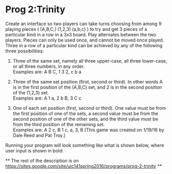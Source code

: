 # Prog 2:Trinity

Create an interface so two players can take turns choosing from among 9 playing pieces ( (A,B,C,)   (1,2,3)   (a,b,c) ) to try and get 3 pieces of a particular kind in a row in a 3x3 board. Play alternates between the two players.  Pieces can only be used once, and cannot be moved once played. Three in a row of a particular kind can be achieved by any of the following three possibilities:

1) Three of the same set, namely all three upper-case, all three lower-case, or all three numbers, in any order.  
Examples are:  A B C,  1 3 2,    c b a
2) Three of the same set position (first, second or third).  In other words A is in the first position of the (A,B,C) set, and 2 is in the second position of the (1,2,3) set.  
Examples are:  A 1 a,    2 b B,    3 C c

3) One of each set position (first, second or third).  One value must be from the first position of one of the sets, a second value must be from the second position of one of the other sets, and the third value must be from the third position of the remaining set.  
Examples are:  A 2 c,    B 1 c,    a, 3, B
[This game was created on 1/19/16 by Dale Reed and Pat Troy.]

Running your program will look something like what is shown below, where user input is shown in bold:

** The rest of the description is on https://sites.google.com/site/uic141spring2016/programs/prog-2-trinity **

